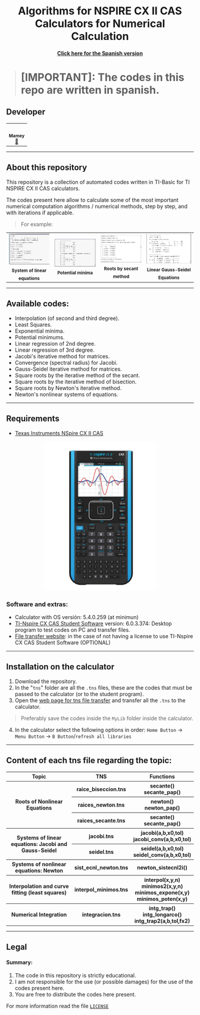 <p align="center">
    <h1 align="center"/> Algorithms for NSPIRE CX II CAS Calculators for Numerical Calculation </h1>
    <h4 align="center"> <a href="/README.md">Click here for the Spanish version </a></h4>
</p>

> # [IMPORTANT]: The codes in this repo are written in spanish.

## Developer
<table align="center">
<tbody>
<tr>
<td align="center"><a href="https://github.com/ImMamey" rel="nofollow"><img src="https://avatars.githubusercontent.com/u/32584037?v=4" width="150px;" alt="" style="max-width:100%;"><br><sub><b>Mamey</b></sub></a><br><a href="https://github.com/ImMamey/Practica-5-DDNS/commits?author=ImMamey" title="Commits"><g-emoji class="g-emoji" alias="book" fallback-src="https://github.githubassets.com/images/icons/emoji/unicode/1f4d6.png">📖</g-emoji></a></td>
</tr>
</tbody>
</table>

---
## About this repository


This repository is a collection of automated codes written in TI-Basic for TI NSPIRE CX II CAS calculators.

The codes present here allow to calculate some of the most important numerical computation algorithms / numerical methods, step by step, and with iterations if applicable.

> For example:
<table align="center">
<tr>
    <td align="center"><img src="resources\images\example.png" width="300px;" alt="" style="max-width:100%;"><br><sub><b>System of linear equations</b></sub></td>
    <td align="center"><img src="resources\images\example2.png" width="330px;" alt="" style="max-width:100%;"><br><sub><b>Potential minima</b></sub></td>
    <td align="center"><img src="resources\images\example3.png" width="350px;" alt="" style="max-width:100%;"><br><sub><b>Roots by secant method</b></sub></td>
    <td align="center"><img src="resources\images\example4.png" width="350px;" alt="" style="max-width:100%;"><br><sub><b>Linear Gauss-Seidel Equations</b></sub></td>
</tr>
</table>

---

## Available codes:
* Interpolation (of second and third degree).
* Least Squares.
* Exponential minima.
* Potential minimums.
* Linear regression of 2nd degree.
* Linear regression of 3rd degree.
* Jacobi's iterative method for matrices.
* Convergence (spectral radius) for Jacobi.
* Gauss-Seidel iterative method for matrices.
* Square roots by the iterative method of the secant.
* Square roots by the iterative method of bisection.
* Square roots by Newton's iterative method.
* Newton's nonlinear systems of equations.

---

## Requirements
* [Texas Instruments NSpire CX II CAS](https://education.ti.com/en/products/calculators/graphing-calculators/ti-nspire-cx-ii-cx-ii-cas)
<p align="center">
    <img src="resources\images\calc.jpg" title="calculator" width="300">
</p>

### Software and extras:

* Calculator with OS versión: 5.4.0.259 (at minimun)
* [TI-Nspire CX CAS Student Software](https://education.ti.com/en/software/details/en/36BE84F974E940C78502AA47492887AB/ti-nspirecxcas_pc_full) version: 6.0.3.374: Desktop program to test codes on PC and transfer files.
* [File transfer website](https://nspireconnect.ti.com/nsc/file-transfer): in the case of not having a license to use TI-Nspire CX CAS Student Software (OPTIONAL) 

---
## Installation on the calculator

1. Download the repository.
2. In the "`tns`" folder are all the `.tns` files, these are the codes that must be passed to the calculator (or to the student program).
3. Open the [web page for tns file transfer](https://nspireconnect.ti.com/nsc/file-transfer) and transfer all the `.tns` to the calculator.
> Preferably save the codes inside the `MyLib` folder inside the calculator.
4. In the calculator select the following options in order: `Home Button` → `Menu Button` → `B Button`/`refresh all libraries`


---

## Content of each tns file regarding the topic:



<table style="width:100%">
    <tr>
       <th> Topic </th>
       <th> TNS </th> 
       <th> Functions</th>
    </tr>
    <tr>
        <th rowspan="3">Roots of Nonlinear Equations</th>
        <th> raice_biseccion.tns </th>
        <th> secante()<br> secante_pap()</th>
    </tr>
    <tr>
        <th>raices_newton.tns</th>
        <th>newton() <br> newton_pap() </th>
    </tr>
    <tr>
        <th>raices_secante.tns</th>
        <th>secante() <br> secante_pap()</th>
    </tr>
    <tr>
        <th rowspan="2"> Systems of linear equations: Jacobi and Gauss-Seidel</th>
        <th> jacobi.tns  </th>
        <th> jacobi(a,b,x0,tol) <br> jacobi_conv(a,b,x0,tol)</th>
    </tr>
    <tr>
        <th> seidel.tns </th>
        <th> seidel(a,b,x0,tol) <br> seidel_conv(a,b,x0,tol)</th>
    </tr>
    <tr>
        <th> Systems of nonlinear equations: Newton</th>
        <th>sist_ecnl_newton.tns</th>
        <th>newton_sistecnl2i()</th>
    </tr>
    <tr>
        <th>Interpolation and curve fitting (least squares)</th>
        <th>interpol_minimos.tns</th>
        <th>
        interpol(x,y,n) <br> minimos2(x,y,n) <br> minimos_expone(x,y) <br> minimos_poten(x,y) 
        </th>
    </tr>
    <tr>
        <th>Numerical Integration</th>
        <th> integracion.tns</th>
        <th> intg_trap() <br> intg_longarco() <br> intg_trap2(a,b,tol,fx2)</th>
    </tr>
</table>

---

## Legal
#### Summary:
 1. The code in this repository is strictly educational.
 2. I am not responsible for the use (or possible damages) for the use of the codes present here.
 3. You are free to distribute the codes here present.

For more information read the file [`LICENSE`](resources/legal/LICENSE)